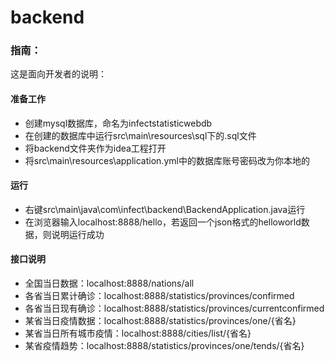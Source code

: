 # backend

### 指南：

这是面向开发者的说明：

#### 准备工作
- 创建mysql数据库，命名为infectstatisticwebdb
- 在创建的数据库中运行src\main\resources\sql下的.sql文件
- 将backend文件夹作为idea工程打开
- 将src\main\resources\application.yml中的数据库账号密码改为你本地的

#### 运行
- 右键src\main\java\com\infect\backend\BackendApplication.java运行
- 在浏览器输入localhost:8888/hello，若返回一个json格式的helloworld数据，则说明运行成功

#### 接口说明
- 全国当日数据：localhost:8888/nations/all
- 各省当日累计确诊：localhost:8888/statistics/provinces/confirmed 
- 各省当日现有确诊：localhost:8888/statistics/provinces/currentconfirmed
- 某省当日疫情数据：localhost:8888/statistics/provinces/one/{省名}
- 某省当日所有城市疫情：localhost:8888/cities/list/{省名}
- 某省疫情趋势：localhost:8888/statistics/provinces/one/tends/{省名}
